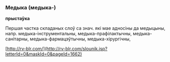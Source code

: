 ### Медыка (медыка-)
**прыстаўка**

Першая частка складаных слоў са знач. які мае адносіны да медыцыны, напр. медыка-інструментальны, медыка-прафілактычны, медыка-санітарны, медыка-фармацэўтычны, медыка-хірургічны,

<a rel="author">[http://rv-blr.com/](http://rv-blr.com/slounik.jsp?letterId=0&maskId=0&pageId=1662)</a>
